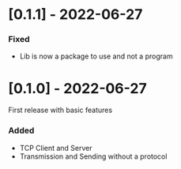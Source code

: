 # [0.1.1]  - 2022-06-27

### Fixed

- Lib is now a package to use and not a program

# [0.1.0]  - 2022-06-27

First release with basic features

### Added

- TCP Client and Server
- Transmission and Sending without a protocol
